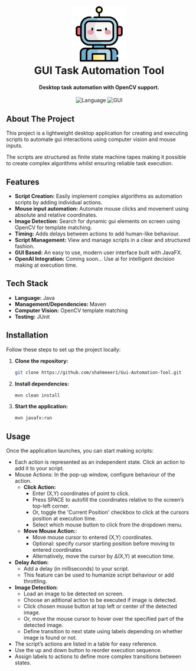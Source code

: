 <h1 align="center">
  <img src="https://github.com/shahmeeer1/Gui-Automation-Tool/blob/main/robot.png" width="150">
  <br>
  GUI Task Automation Tool
  <br>
</h1>

<h4 align="center">Desktop task automation with OpenCV support</a>.</h4>

<p align="center">
  <img src="https://img.shields.io/badge/language-Java-orange.svg" alt="Language">
  <img src="https://img.shields.io/badge/GUI-JavaFX-lightgrey.svg" alt="GUI">
</p>

## About The Project

This project is a lightweight desktop application for creating and executing scripts to automate gui interactions using computer vision and mouse inputs.

The scripts are structured as finite state machine tapes making it possible to create complex algorithms whilst ensuring reliable task execution.

## Features

*   **Script Creation:** Easily implement complex algorithms as automation scripts by adding individual actions.
*   **Mouse input automation:** Automate mouse clicks and movement using absolute and relative coordinates.
*   **Image Detection:** Search for dynamic gui elements on screen using OpenCV for template matching.
*   **Timing:** Adds delays between actions to add human-like behaviour.
*   **Script Management:** View and manage scripts in a clear and structured fashion.
*   **GUI Based:** An easy to use, modern user interface built with JavaFX.
*   **OpenAI Integration:** Coming soon... Use ai for intelligent decision making at execution time.

## Tech Stack

*   **Language:** Java
*   **Management/Dependencies:** Maven
*   **Computer Vision:** OpenCV template matching
*   **Testing:** JUnit

## Installation

Follow these steps to set up the project locally:

1.  **Clone the repository:**
    ```bash
    git clone https://github.com/shahmeeer1/Gui-Automation-Tool.git
    ```

2.  **Install dependencies:**
    ```bash
    mvn clean install
    ```

3.  **Start the application:**
    ```bash
    mvn javafx:run
    ```

## Usage

Once the application launches, you can start making scripts:
*   Each action is represented as an independent state. Click an action to add it to your script.
*   Mouse Actions: In the pop-up window, configure behaviour of the action.
    * **Click Action:**
       * Enter (X,Y) coordinates of point to click.
       * Press SPACE to autofill the coordinates relative to the screen’s top-left corner.
       * Or, toggle the 'Current Position' checkbox to click at the cursors position at execution time.
       * Select which mouse button to click from the dropdown menu.
    * **Move Mouse Action:**:
       * Move mouse cursor to entered (X,Y) coordinates.
       * Optional: specify cursor starting position before moving to entered coordinates
       * Alternatively, move the cursor by Δ(X,Y) at execution time.
  * **Delay Action:**
       * Add a delay (in milliseconds) to your script.
       * This feature can be used to humanize script behaviour or add throttling.
  * **Image Detection:**
       * Load an image to be detected on screen.
       * Choose an aditional action to be executed if image is detected.
       * Click chosen mouse button at top left or center of the detected image.
       * Or, move the mouse cursor to hover over the specified part of the detected image.
       * Define transition to next state using labels depending on whether image is found or not.
*   The script’s actions are listed in a table for easy reference.
*   Use the up and down button to reorder execution sequence.
*   Assign labels to actions to define more complex transitions between states.

